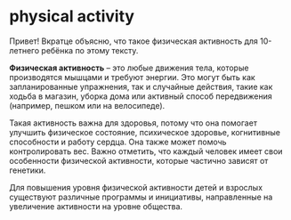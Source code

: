 # physical activity

Привет! Вкратце объясню, что такое физическая активность для 10-летнего ребёнка по этому тексту.

**Физическая активность** – это любые движения тела, которые производятся мышцами и требуют энергии. Это могут быть как запланированные упражнения, так и случайные действия, такие как ходьба в магазин, уборка дома или активный способ передвижения (например, пешком или на велосипеде).

Такая активность важна для здоровья, потому что она помогает улучшить физическое состояние, психическое здоровье, когнитивные способности и работу сердца. Она также может помочь контролировать вес. Важно отметить, что каждый человек имеет свои особенности физической активности, которые частично зависят от генетики.

Для повышения уровня физической активности детей и взрослых существуют различные программы и инициативы, направленные на увеличение активности на уровне общества.